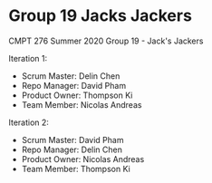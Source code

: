 # Group 19 Jacks Jackers

CMPT 276 Summer 2020 Group 19 - Jack's Jackers

Iteration 1:
- Scrum Master: Delin Chen
- Repo Manager: David Pham
- Product Owner: Thompson Ki
- Team Member: Nicolas Andreas

Iteration 2:
- Scrum Master: David Pham
- Repo Manager: Delin Chen
- Product Owner: Nicolas Andreas
- Team Member: Thompson Ki